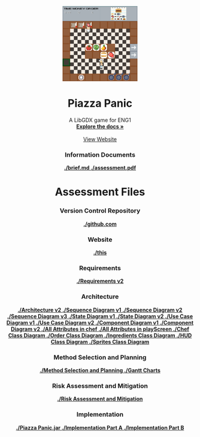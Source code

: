 <div align="center">
  <a href="https://github.com/team13eng1/piazza-panic/">
    <img src="./assets/Capture.PNG" alt="Logo" width="200" height="200">
  </a>

  <h1 align="center">Piazza Panic</h1>

  <p align="center">
    A LibGDX game for ENG1
    <br />
    <a href="https://github.com/team13eng1/piazza-panic"><strong>Explore the docs »</strong></a>
    <br />
    <br />
    <a href="https://team13eng1.github.io/">View Website</a>
  </p>
</div>



<h3 align="center">Information Documents</h3>
<p align="center">
  <a href="./files/info/brief.md"><strong>./brief.md </strong></a>
  <a href="./files/info/eng1-team-assessment-1.pdf"><strong>./assessment.pdf </strong></a>
</p>
<h1 align="center">Assessment Files</h1>

<h3 align="center">Version Control Repository</h3>
<p align="center">
  <a href="https://github.com/team13eng1/piazza-panic"><strong>./github.com </strong></a>
<p>
<h3 align="center">Website</h3>
<p align="center">
  <a href="https://team13eng1.github.io/"><strong>./this </strong></a>
</p>
<h3 align="center">Requirements</h3>
<p align="center">
  <a href="./files/assessment/Requirements v2.pdf"><strong>./Requirements v2 </strong></a>
</p>
<h3 align="center">Architecture</h3>
<p align="center">
  <a href="./files/assessment/Architecture v2.pdf"><strong>./Architecture v2 </strong></a>
  <a href="./files/assessment/Sequence Diagram v1.pdf"><strong>./Sequence Diagram v1 </strong></a>
  <a href="./files/assessment/Sequence Diagram v2.pdf"><strong>./Sequence Diagram v2 </strong></a>
  <a href="./files/assessment/Sequence Diagram v3.pdf"><strong>./Sequence Diagram v3 </strong></a>
  <a href="./files/assessment/State Diagram v1.pdf"><strong>./State Diagram v1 </strong></a>
  <a href="./files/assessment/State Diagram v2.pdf"><strong>./State Diagram v2 </strong></a>
  <a href="./files/assessment/Use Case Diagram v1.pdf"><strong>./Use Case Diagram v1 </strong></a>
  <a href="./files/assessment/Use Case Diagram v2.pdf"><strong>./Use Case Diagram v2 </strong></a>
  <a href="./files/assessment/Component Diagram v1.pdf"><strong>./Component Diagram v1 </strong></a>
  <a href="./files/assessment/Component Diagram v2.pdf"><strong>./Component Diagram v2 </strong></a>
  <a href="./files/assessment/All Attributes in chef.pdf"><strong>./All Attributes in chef </strong></a>
  <a href="./files/assessment/All Attributes in playScreen.pdf"><strong>./All Attributes in playScreen </strong></a>
  <a href="./files/assessment/Chef Class Diagram.pdf"><strong>./Chef Class Diagram </strong></a>
  <a href="./files/assessment/Order Class Diagram.pdf"><strong>./Order Class Diagram </strong></a>
  <a href="./files/assessment/Ingredients Class Diagram.pdf"><strong>./Ingredients Class Diagram </strong></a>
  <a href="./files/assessment/HUD Class Diagram.pdf"><strong>./HUD Class Diagram </strong></a>
  <a href="./files/assessment/Sprites Class Diagram.pdf"><strong>./Sprites Class Diagram </strong></a>
</p>
<h3 align="center">Method Selection and Planning</h3>
<p align="center">
  <a href="./files/assessment/Method Selection and Planning.pdf"><strong>./Method Selection and Planning </strong></a>
  <a href="GANTT.md"><strong>./Gantt Charts </strong></a>
</p>
<h3 align="center">Risk Assessment and Mitigation</h3>
<p align="center">
  <a href="./files/assessment/Risk Assessment and Mitigation.pdf"><strong>./Risk Assessment and Mitigation </strong></a>
</p>
<h3 align="center">Implementation</h3>
<p align="center">
<a href="./files/assessment/piazza-panic.jar"><strong>./Piazza Panic.jar </strong></a>
  <a href="./files/assessment/Implementation Part A.zip"><strong>./Implementation Part A </strong></a>
  <a href=".files/assessment/Implementation Part B.pdf"><strong>./Implementation Part B </strong></a>
</p>
